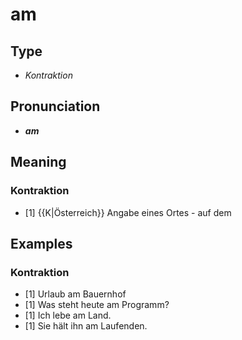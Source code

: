 # am
## Type
- _Kontraktion_
## Pronunciation
- **_am_**
## Meaning
### Kontraktion
- [1] {{K|Österreich}} Angabe eines Ortes - auf dem
## Examples
### Kontraktion
- [1] Urlaub am Bauernhof
- [1] Was steht heute am Programm?
- [1] Ich lebe am Land.
- [1] Sie hält ihn am Laufenden.
